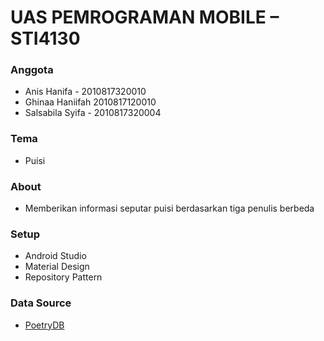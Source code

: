 # UAS PEMROGRAMAN MOBILE – STI4130

### Anggota
* Anis Hanifa - 2010817320010
* Ghinaa Haniifah 2010817120010
* Salsabila Syifa - 2010817320004

### Tema
* Puisi

### About
* Memberikan informasi seputar puisi berdasarkan tiga penulis berbeda

### Setup
* Android Studio
* Material Design
* Repository Pattern

### Data Source
* [PoetryDB](https://github.com/thundercomb/poetrydb#readme)
